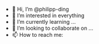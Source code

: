 - 👋 Hi, I’m @philipp-ding
- 👀 I’m interested in everything
- 🌱 I’m currently learning ...
- 💞️ I’m looking to collaborate on ...
- 📫 How to reach me: 

<!---
philipp-ding/philipp-ding is a ✨ special ✨ repository because its `README.md` (this file) appears on your GitHub profile.
You can click the Preview link to take a look at your changes.
--->
